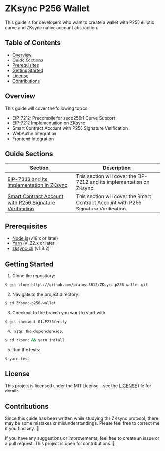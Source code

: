 # ZKsync P256 Wallet

This guide is for developers who want to create a wallet with P256 elliptic curve and ZKsync native account abstraction.

## Table of Contents

- [Overview](#overview)
- [Guide Sections](#guide-sections)
- [Prerequisites](#prerequisites)
- [Getting Started](#getting-started)
- [License](#license)
- [Contributions](#contributions)

## Overview

This guide will cover the following topics:

- EIP-7212: Precompile for secp256r1 Curve Support
- EIP-7212 Implementation on ZKsync
- Smart Contract Account with P256 Signature Verification
- WebAuthn Integration
- Frontend Integration

## Guide Sections

| Section                                                                                                                          | Description                                                                          |
| -------------------------------------------------------------------------------------------------------------------------------- | ------------------------------------------------------------------------------------ |
| [EIP-7212 and its implementation in ZKsync](https://github.com/piatoss3612/ZKsync-p256-wallet/tree/01.P256Verify)                | This section will cover the EIP-7212 and its implementation on ZKsync.               |
| [Smart Contract Account with P256 Signature Verification](https://github.com/piatoss3612/ZKsync-p256-wallet/tree/02.P256Account) | This section will cover the Smart Contract Account with P256 Signature Verification. |

## Prerequisites

- [Node.js](https://nodejs.org/en/download/) (v18.x or later)
- [Yarn](https://yarnpkg.com/getting-started/install) (v1.22.x or later)
- [zksync-cli](https://docs.zksync.io/build/zksync-cli) (v1.8.2)

## Getting Started

1. Clone the repository:

```bash
$ git clone https://github.com/piatoss3612/ZKsync-p256-wallet.git
```

2. Navigate to the project directory:

```bash
$ cd ZKsync-p256-wallet
```

3. Checkout to the branch you want to start with:

```bash
$ git checkout 01.P256Verify
```

4. Install the dependencies:

```bash
$ cd zksync && yarn install
```

5. Run the tests:

```bash
$ yarn test
```

## License

This project is licensed under the MIT License - see the [LICENSE](LICENSE) file for details.

## Contributions

Since this guide has been written while studying the ZKsync protocol, there may be some mistakes or misunderstandings. Please feel free to correct me if you find any. 🙏

If you have any suggestions or improvements, feel free to create an issue or a pull request. This project is open for contributions. 🚀

